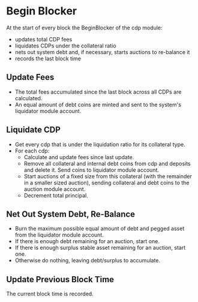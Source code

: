 # Begin Blocker

At the start of every block the BeginBlocker of the cdp module:

- updates total CDP fees
- liquidates CDPs under the collateral ratio
- nets out system debt and, if necessary, starts auctions to re-balance it
- records the last block time

## Update Fees

- The total fees accumulated since the last block across all CDPs are calculated.
- An equal amount of debt coins are minted and sent to the system's liquidator module account.

## Liquidate CDP

- Get every cdp that is under the liquidation ratio for its collateral type.
- For each cdp:
  - Calculate and update fees since last update.
  - Remove all collateral and internal debt coins from cdp and deposits and delete it. Send coins to liquidator module account.
  - Start auctions of a fixed size from this collateral (with the remainder in a smaller sized auction), sending collateral and debt coins to the auction module account.
  - Decrement total principal.

## Net Out System Debt, Re-Balance

- Burn the maximum possible equal amount of debt and pegged asset from the liquidator module account.
- If there is enough debt remaining for an auction, start one.
- If there is enough surplus stable asset remaining for an auction, start one.
- Otherwise do nothing, leaving debt/surplus to accumulate.

## Update Previous Block Time

The current block time is recorded.
